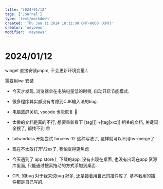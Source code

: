 ```yaml
---
title: '2024/01/12'
tags: ['Journal']
type: 'text/markdown'
created: 'Thu Jan 11 2024 18:11:00 GMT+0000 (GMT)'
creator: 'oeyoews'
modifier: 'oeyoews'
---
```


# 2024/01/12

winget 直接安装pnpm, 不会更新环境变量.\

需要用iwr 安装

* 今天才发现, 浏览器会在电脑电量低的时候, 自动开启节能模式.

* 很多程序其实都没有考虑到CJK输入法的bug.

* 电脑蓝屏关机, vscode 也能恢复 🍺

* 太微的文档是真的不行, 想要重新看下 [tag[]] +[tag[xxx]] 相关的文档, 关键词全搜了, 都找不到 😠

* tailwindcss 开始尝试 force:w-12 这种写法了, 这样就可以不用tw-merge了

* 现在不太敢打开V2ex了, 我怕变得更焦虑

* 今天遇到了 app store上 下载的app, 没有出现在桌面, 也没有出现在app 资源库里面, 只能通过搜索拖动的方式添加到桌面.

* CPL 的bug 对于我来说bug 好多, 还是接着用自己的插件库了. 基本我用的插件都是自己写的.
